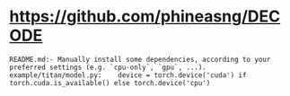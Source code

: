 # https://github.com/phineasng/DECODE

```console
README.md:- Manually install some dependencies, according to your preferred settings (e.g. `cpu-only`, `gpu`, ...). 
example/titan/model.py:    device = torch.device('cuda') if torch.cuda.is_available() else torch.device('cpu')

```
